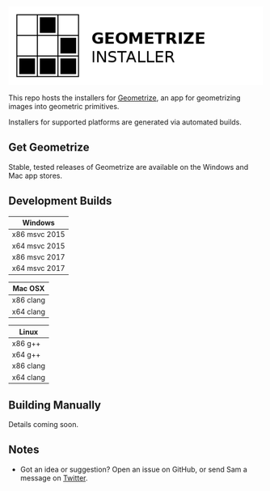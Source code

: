[![Geometrize Installer Logo](https://github.com/Tw1ddle/geometrize-installer/blob/master/screenshots/geometrize_installer_logo.png?raw=true "Geometrize installer logo")](https://github.com/Tw1ddle/geometrize-installer)

This repo hosts the installers for [Geometrize](https://github.com/Tw1ddle/geometrize), an app for geometrizing images into geometric primitives.

Installers for supported platforms are generated via automated builds.

## Get Geometrize

Stable, tested releases of Geometrize are available on the Windows and Mac app stores.

## Development Builds

| Windows       |
| ------------- |
| x86 msvc 2015 |
| x64 msvc 2015 |
| x86 msvc 2017 |
| x64 msvc 2017 |

| Mac OSX       |
| ------------- |
| x86 clang     |
| x64 clang     |

| Linux         |
| ------------- |
| x86 g++       |
| x64 g++       |
| x86 clang     |
| x64 clang     |

## Building Manually

Details coming soon.

## Notes
 * Got an idea or suggestion? Open an issue on GitHub, or send Sam a message on [Twitter](https://twitter.com/Sam_Twidale).